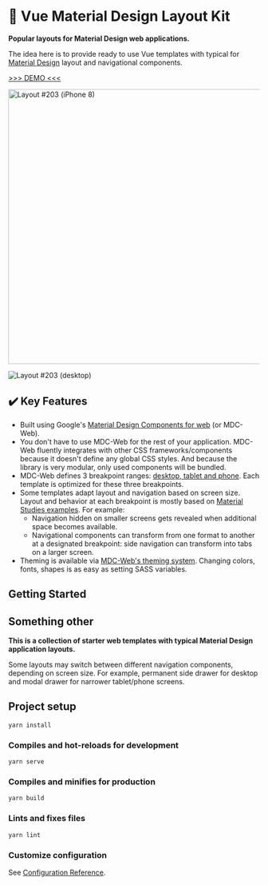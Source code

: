 # :rocket: Vue Material Design Layout Kit

**Popular layouts for Material Design web applications.**

The idea here is to provide ready to use Vue templates with typical for [Material Design](https://material.io/) layout and navigational components.

[&gt;&gt;&gt; DEMO &lt;&lt;&lt;](http://vue-layouts.kekscs.com/)


<img src="https://kekscs.blob.core.windows.net/dev/vue-material-layout-kit/layout-screens/203/layout203-iphone8.png" alt="Layout #203 (iPhone 8)" title="Layout #203 (iPhone 8)" height="550">

![Layout #203 (desktop)](https://kekscs.blob.core.windows.net/dev/vue-material-layout-kit/layout-screens/203/layout203-desktop.png "Layout #203 (deskop)")

## :heavy_check_mark: Key Features

* Built using Google's [Material Design Components for web](https://material.io/develop/web) (or MDC-Web).
* You don't have to use MDC-Web for the rest of your application. MDC-Web fluently integrates with other CSS frameworks/components because it doesn't define any global CSS styles. And because the library is very modular, only used components will be bundled.
* MDC-Web defines 3 breakpoint ranges: [desktop, tablet and phone](https://material.io/develop/web/supporting/layout-grid). Each template is optimized for these three breakpoints.
* Some templates adapt layout and navigation based on screen size. Layout and behavior at each breakpoint is mostly based on [Material Studies examples](https://material.io/design/material-studies/about-our-material-studies.html). For example:
  * Navigation hidden on smaller screens gets revealed when additional space becomes available.
  * Navigational components can transform from one format to another at a designated breakpoint: side navigation can transform into tabs on a larger screen.
* Theming is available via [MDC-Web's theming system](https://material.io/develop/web/theming/theming-guide). Changing colors, fonts, shapes is as easy as setting SASS variables.


## Getting Started




## Something other

**This is a collection of starter web templates with typical Material Design application layouts.**

Some layouts may switch between different navigation components, depending on screen size. For example, permanent side drawer for desktop and modal drawer for narrower tablet/phone screens.


## Project setup
```
yarn install
```

### Compiles and hot-reloads for development
```
yarn serve
```

### Compiles and minifies for production
```
yarn build
```

### Lints and fixes files
```
yarn lint
```

### Customize configuration
See [Configuration Reference](https://cli.vuejs.org/config/).

